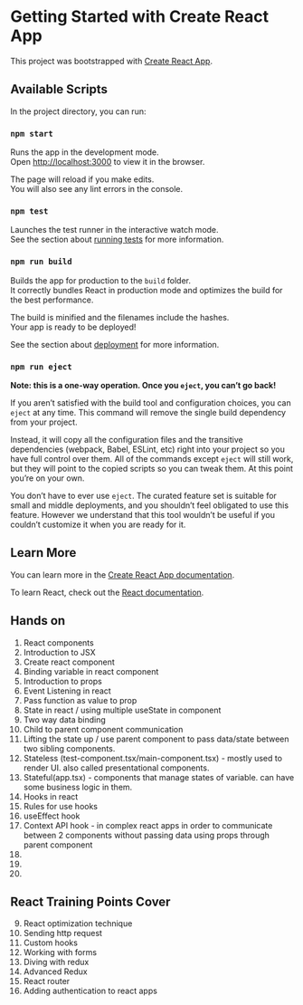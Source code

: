 # Getting Started with Create React App

This project was bootstrapped with [Create React App](https://github.com/facebook/create-react-app).

## Available Scripts

In the project directory, you can run:

### `npm start`

Runs the app in the development mode.\
Open [http://localhost:3000](http://localhost:3000) to view it in the browser.

The page will reload if you make edits.\
You will also see any lint errors in the console.

### `npm test`

Launches the test runner in the interactive watch mode.\
See the section about [running tests](https://facebook.github.io/create-react-app/docs/running-tests) for more information.

### `npm run build`

Builds the app for production to the `build` folder.\
It correctly bundles React in production mode and optimizes the build for the best performance.

The build is minified and the filenames include the hashes.\
Your app is ready to be deployed!

See the section about [deployment](https://facebook.github.io/create-react-app/docs/deployment) for more information.

### `npm run eject`

**Note: this is a one-way operation. Once you `eject`, you can’t go back!**

If you aren’t satisfied with the build tool and configuration choices, you can `eject` at any time. This command will remove the single build dependency from your project.

Instead, it will copy all the configuration files and the transitive dependencies (webpack, Babel, ESLint, etc) right into your project so you have full control over them. All of the commands except `eject` will still work, but they will point to the copied scripts so you can tweak them. At this point you’re on your own.

You don’t have to ever use `eject`. The curated feature set is suitable for small and middle deployments, and you shouldn’t feel obligated to use this feature. However we understand that this tool wouldn’t be useful if you couldn’t customize it when you are ready for it.

## Learn More

You can learn more in the [Create React App documentation](https://facebook.github.io/create-react-app/docs/getting-started).

To learn React, check out the [React documentation](https://reactjs.org/).


## Hands on
1. React components
2. Introduction to JSX
3. Create react component
4. Binding variable in react component
5. Introduction to props
6. Event Listening in react
7. Pass function as value to prop
8. State in react / using multiple useState in component
9. Two way data binding
10. Child to parent component communication
11. Lifting the state up / use parent component to pass data/state between two sibling components.
12. Stateless (test-component.tsx/main-component.tsx) - mostly used to render UI. also called presentational components.
13. Stateful(app.tsx) - components that manage states of variable. can have some business logic in them.
14. Hooks in react
15. Rules for use hooks
16. useEffect hook
17. Context API hook - in complex react apps in order to communicate between 2 components without passing data using props through parent component
18. 
19. 
20. 

## React Training Points Cover


9. React optimization technique
10. Sending http request
11. Custom hooks
12. Working with forms
13. Diving with redux
14. Advanced Redux
15. React router
16. Adding authentication to react apps